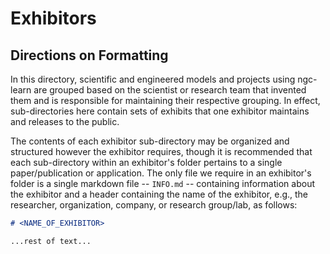 # Exhibitors

## Directions on Formatting

In this directory, scientific and engineered models and projects using ngc-learn
are grouped based on the scientist or research team that invented them and is
responsible for maintaining their respective grouping. In effect, sub-directories
here contain sets of exhibits that one exhibitor maintains and releases to the
public.

The contents of each exhibitor sub-directory may be organized and structured
however the exhibitor requires, though it is recommended that each sub-directory
within an exhibitor's folder pertains to a single paper/publication or
application. The only file we require in an exhibitor's folder is a single
markdown file -- `INFO.md` -- containing information about the exhibitor and a
header containing the name of the exhibitor, e.g., the researcher, organization,
company, or research group/lab, as follows:
```markdown
# <NAME_OF_EXHIBITOR>

...rest of text...
```
